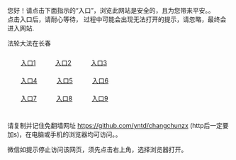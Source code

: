 您好！请点击下面指示的“入口”，浏览此网站是安全的，且为您带来平安。。 <br/>
点击入口后，请耐心等待， 过程中可能会出现无法打开的提示，请忽略，最终会进入网站. </br>

法轮大法在长春<br/>
<div style="padding:10px"><a style="margin:20px" target="_blank" href="https://djy14e81zt3ry.cloudfront.net/2Qpsp?vbovlkn" id="ccLink1" rel="nofollow">入口1</a> <a target="_blank" style="margin:20px" href="https://dxo1wk820q0v2.cloudfront.net/2Qpsp?fxdox" id="ccLink2" rel="nofollow">入口2</a> <a style="margin:20px" target="_blank" href="https://dx6bzgmyo1trm.cloudfront.net/2Qpsp?lcigdpv" id="ccLink3" rel="nofollow">入口3</a></div>

<div style="padding:10px" ><a style="margin:20px" target="_blank" href="https://djy14e81zt3ry.cloudfront.net/2Qpsp?vbovlkn" id="ccLink4" rel="nofollow">入口4</a> <a style="margin:20px" href="https://dxo1wk820q0v2.cloudfront.net/2Qpsp?fxdox" target="_blank" id="ccLink5" rel="nofollow">入口5</a> <a style="margin:20px" href="https://dx6bzgmyo1trm.cloudfront.net/2Qpsp?lcigdpv" target="_blank" id="ccLink6" rel="nofollow">入口6</a></div>

<div style="padding:10px"><a style="margin:20px" target="_blank" href="https://djy14e81zt3ry.cloudfront.net/2Qpsp?vbovlkn" id="ccLink7" rel="nofollow">入口7</a> <a style="margin:20px" href="https://dxo1wk820q0v2.cloudfront.net/2Qpsp?fxdox" target="_blank" id="ccLink8" rel="nofollow">入口8</a> <a style="margin:20px" target="_blank" href="https://dx6bzgmyo1trm.cloudfront.net/2Qpsp?lcigdpv" id="ccLink9" rel="nofollow">入口9</a></div>

<br/>



请复制并记住免翻墙网址 https://github.com/yntd/changchunzx (http后一定要加s)，在电脑或手机的浏览器均可访问。。<br/>

微信如提示停止访问该网页，须先点击右上角，选择浏览器打开。

